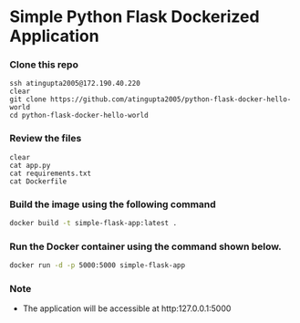 # Simple Python Flask Dockerized Application

### Clone this repo
```
ssh atingupta2005@172.190.40.220
clear
git clone https://github.com/atingupta2005/python-flask-docker-hello-world
cd python-flask-docker-hello-world
```

### Review the files
```
clear
cat app.py
cat requirements.txt
cat Dockerfile
```

### Build the image using the following command

```bash
docker build -t simple-flask-app:latest .
```

### Run the Docker container using the command shown below.

```bash
docker run -d -p 5000:5000 simple-flask-app
```

### Note
 - The application will be accessible at http:127.0.0.1:5000
